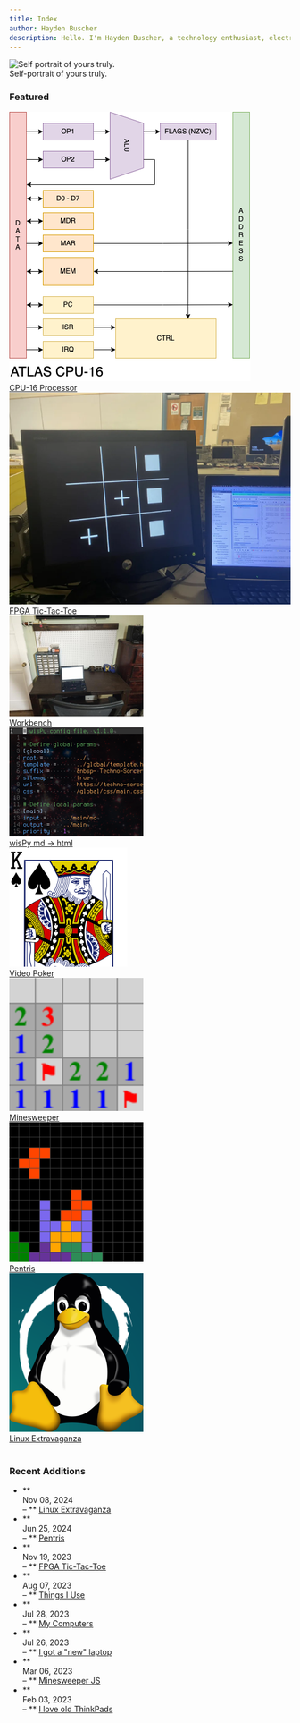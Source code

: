 ```yaml
---
title: Index
author: Hayden Buscher
description: Hello. I'm Hayden Buscher, a technology enthusiast, electronics tinkerer, and third-year computer engineering major at Cal Poly, San Luis Obispo. This site serves as my personal webpage and portfolio.
---
```


<div class="nowrap floatright">
    <figure style="max-width:225px; margin-left:0px;">
        <img  style="" src="img/selfportrait.jpg" alt="Self portrait of yours truly.">
        <figcaption>Self-portrait of yours truly.</figcaption>
    </figure>
</div>


### Featured
<div class="featured">
    <div class="element">
        <a href="/projects/cpu16.html">
            <div class="img-container"><img src="/projects/img/cpu16_arch.png"></div>
            CPU-16 Processor
        </a>
    </div>
    <div class="element">
        <a href="/projects/tictactoe.html">
            <div class="img-container"><img src="/projects/img/tictactoe_finished.png"></div>
            FPGA Tic-Tac-Toe
        </a>
    </div>
    <div class="element">
        <a href="/projects/workbench.html">
            <div class="img-container"><img src="/main/img/workbench.png"></div>
            Workbench
        </a>
    </div>
    <div class="element">
        <a href="/projects/wispy.html">
            <div class="img-container"><img src="/main/img/wispy.png"></div>
            wisPy md -> html 
        </a>
    </div>
    <div class="element">
        <a href="/entertainment/poker.html">
            <div class="img-container"><img src="/main/img/poker.png"></div>
            Video Poker
        </a>
    </div>
    <div class="element">
        <a href="/entertainment/mines.html">
            <div class="img-container"><img src="/main/img/minesweeper.png"></div>
            Minesweeper
        </a>
    </div>
    <div class="element">
        <a href="/entertainment/pentris.html">
            <div class="img-container"><img src="/main/img/pentris.png"></div>
            Pentris
        </a>
    </div>
    <div class="element">
        <a href="/coolstuff/linux.html">
            <div class="img-container"><img src="/main/img/tux.png"></div>
            Linux Extravaganza
        </a>
    </div>
</div>
<br>

### Recent Additions
- ** <div class="date">Nov 08, 2024 </div> – ** [Linux Extravaganza](/coolstuff/linux.html)  
- ** <div class="date">Jun 25, 2024 </div> – ** [Pentris](/entertainment/pentris.html)  
- ** <div class="date">Nov 19, 2023 </div> – ** [FPGA Tic-Tac-Toe](/projects/tictactoe.html)  
- ** <div class="date">Aug 07, 2023 </div> – ** [Things I Use](/coolstuff/things.html)  
- ** <div class="date">Jul 28, 2023 </div> – ** [My Computers](/coolstuff/computers.html)  
- ** <div class="date">Jul 26, 2023 </div> – ** [I got a "new" laptop](/blog/new-laptop.html)  
- ** <div class="date">Mar 06, 2023 </div> – ** [Minesweeper JS](/entertainment/mines.html)  
- ** <div class="date">Feb 03, 2023 </div> – ** [I love old ThinkPads](/blog/thinkpads.html)  
